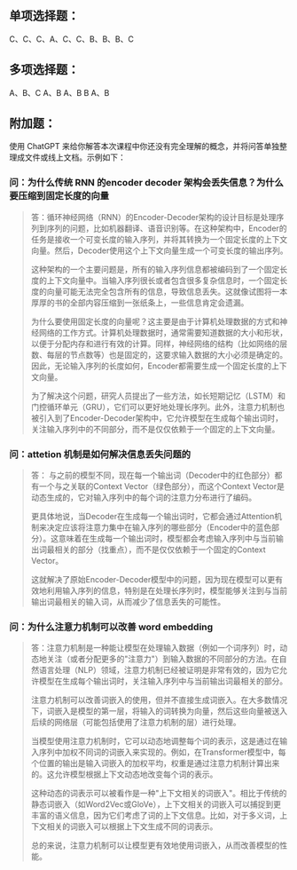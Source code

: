 ## 单项选择题：
C、C、C、A、C、C、B、B、B、C

## 多项选择题：
A、B、C
A、B
A、B
B
A、B

## 附加题：

使用 ChatGPT 来给你解答本次课程中你还没有完全理解的概念，并将问答单独整理成文件或线上文档。示例如下：

### 问：为什么传统 RNN 的encoder decoder 架构会丢失信息？为什么要压缩到固定长度的向量

> 答：循环神经网络（RNN）的Encoder-Decoder架构的设计目标是处理序列到序列的问题，比如机器翻译、语音识别等。在这种架构中，Encoder的任务是接收一个可变长度的输入序列，并将其转换为一个固定长度的上下文向量。然后，Decoder使用这个上下文向量生成一个可变长度的输出序列。
>
> 这种架构的一个主要问题是，所有的输入序列信息都被编码到了一个固定长度的上下文向量中。当输入序列很长或者包含很多复杂信息时，一个固定长度的向量可能无法完全包含所有的信息，导致信息丢失。这就像试图将一本厚厚的书的全部内容压缩到一张纸条上，一些信息肯定会遗漏。
>
>  为什么要使用固定长度的向量呢？这主要是由于计算机处理数据的方式和神经网络的工作方式。计算机处理数据时，通常需要知道数据的大小和形状，以便于分配内存和进行有效的计算。同样，神经网络的结构（比如网络的层数、每层的节点数等）也是固定的，这要求输入数据的大小必须是确定的。因此，无论输入序列的长度如何，Encoder都需要生成一个固定长度的上下文向量。
>
>  为了解决这个问题，研究人员提出了一些方法，如长短期记忆（LSTM）和门控循环单元（GRU），它们可以更好地处理长序列。此外，注意力机制也被引入到了Encoder-Decoder架构中，它允许模型在生成每个输出词时，关注输入序列中的不同部分，而不是仅仅依赖于一个固定的上下文向量。

### 问：attetion 机制是如何解决信息丢失问题的

>答：
>与之前的模型不同，现在每一个输出词（Decoder中的红色部分）都有一个与之关联的Context Vector（绿色部分），而这个Context Vector是动态生成的，它对输入序列中的每个词的注意力分布进行了编码。
>
>更具体地说，当Decoder在生成每一个输出词时，它都会通过Attention机制来决定应该将注意力集中在输入序列的哪些部分（Encoder中的蓝色部分）。这意味着在生成每一个输出词时，模型都会考虑输入序列中与当前输出词最相关的部分（找重点），而不是仅仅依赖于一个固定的Context Vector。
>
>这就解决了原始Encoder-Decoder模型中的问题，因为现在模型可以更有效地利用输入序列的信息，特别是在处理长序列时，模型能够关注到与当前输出词最相关的输入词，从而减少了信息丢失的可能性。
>
### 问：为什么注意力机制可以改善 word embedding

>答：注意力机制是一种能让模型在处理输入数据（例如一个词序列）时，动态地关注（或者分配更多的"注意力"）到输入数据的不同部分的方法。在自然语言处理（NLP）领域，注意力机制已经被证明是非常有效的，因为它允许模型在生成每个输出词时，关注输入序列中与当前输出词最相关的部分。
>
>注意力机制可以改善词嵌入的使用，但并不直接生成词嵌入。在大多数情况下，词嵌入是模型的第一层，将输入的词转换为向量，然后这些向量被送入后续的网络层（可能包括使用了注意力机制的层）进行处理。
>
>当模型使用注意力机制时，它可以动态地调整每个词的表示，这是通过在输入序列中加权不同词的词嵌入来实现的。例如，在Transformer模型中，每个位置的输出是输入词嵌入的加权平均，权重是通过注意力机制计算出来的。这允许模型根据上下文动态地改变每个词的表示。
>
>这种动态的词表示可以被看作是一种"上下文相关的词嵌入"。相比于传统的静态词嵌入（如Word2Vec或GloVe），上下文相关的词嵌入可以捕捉到更丰富的语义信息，因为它们考虑了词的上下文信息。比如，对于多义词，上下文相关的词嵌入可以根据上下文生成不同的词表示。
>
>总的来说，注意力机制可以让模型更有效地使用词嵌入，从而改善模型的性能。
